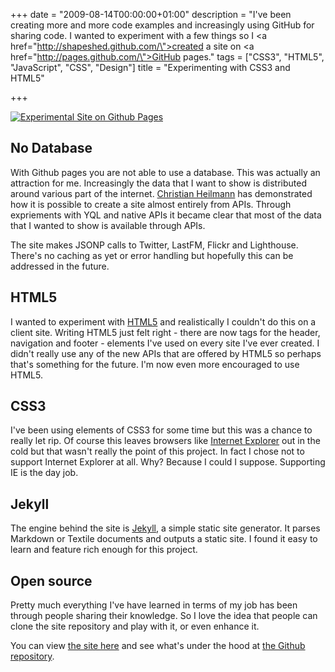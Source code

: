 +++
date = "2009-08-14T00:00:00+01:00"
description = "I've been creating more and more code examples and increasingly using GitHub for sharing code. I wanted to experiment with a few things so I <a href=\"http://shapeshed.github.com/\">created a site</a> on <a href=\"http://pages.github.com/\">GitHub pages</a>."
tags = ["CSS3", "HTML5", "JavaScript", "CSS", "Design"]
title = "Experimenting with CSS3 and HTML5"

+++

[![Experimental Site on Github Pages][1]][2] 

## No Database

With Github pages you are not able to use a database. This was actually an attraction for me. Increasingly the data that I want to show is distributed around various part of the internet. [Christian Heilmann][2] has demonstrated how it is possible to create a site almost entirely from APIs. Through expriements with YQL and native APIs it became clear that most of the data that I wanted to show is available through APIs.

The site makes JSONP calls to Twitter, LastFM, Flickr and Lighthouse. There's no caching as yet or error handling but hopefully this can be addressed in the future. 

## HTML5

I wanted to experiment with [HTML5][3] and realistically I couldn't do this on a client site. Writing HTML5 just felt right - there are now tags for the header, navigation and footer - elements I've used on every site I've ever created. I didn't really use any of the new APIs that are offered by HTML5 so perhaps that's something for the future. I'm now even more encouraged to use HTML5.

## CSS3

I've been using elements of CSS3 for some time but this was a chance to really let rip. Of course this leaves browsers like [Internet Explorer][4] out in the cold but that wasn't really the point of this project. In fact I chose not to support Internet Explorer at all. Why? Because I could I suppose. Supporting IE is the day job.

## Jekyll

The engine behind the site is [Jekyll][9], a simple static site generator. It parses Markdown or Textile documents and outputs a static site. I found it easy to learn and feature rich enough for this project.

## Open source

Pretty much everything I've have learned in terms of my job has been through people sharing their knowledge. So I love the idea that people can clone the site repository and play with it, or even enhance it.

You can view [the site here][6] and see what's under the hood at [the Github repository][7].

 [1]: /images/articles/github_site.jpg
 [2]: http://shapeshed.github.com/
 [3]: http://icant.co.uk/
 [4]: http://www.whatwg.org/specs/web-apps/current-work/multipage/
 [5]: http://www.microsoft.com/windows/internet-explorer/default.aspx
 [6]: http://github.com/mojombo/jekyll/tree/master
 [7]: http://shapeshed.github.com/
 [8]: http://github.com/shapeshed/shapeshed.github.com/
 [9]: https://github.com/jekyll/jekyll
